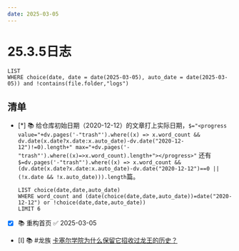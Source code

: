 ```yaml
---
date: 2025-03-05
---
```


# 25.3.5日志

```dataview
LIST
WHERE choice(date, date = date(2025-03-05), auto_date = date(2025-03-05)) and !contains(file.folder,"logs")
```

## 清单

- [*] 📚 给仓库初始日期（2020-12-12）的文章打上实际日期，`$="<progress value="+dv.pages('-"trash"').where((x) => x.word_count && dv.date(x.date?x.date:x.auto_date)-dv.date("2020-12-12")!=0).length+" max="+dv.pages('-"trash"').where((x)=>x.word_count).length+"></progress>"` 还有`$=dv.pages('-"trash"').where((x) => x.word_count && (dv.date(x.date?x.date:x.auto_date)-dv.date("2020-12-12")==0 || (!x.date && !x.auto_date))).length`篇。
    ```dataview
    LIST choice(date,date,auto_date)
    WHERE word_count and (date(choice(date,date,auto_date))=date("2020-12-12") or !choice(date,date,auto_date))
    LIMIT 6
    ```
- [x] 📚 重构首页 ✅ 2025-03-05
- [I] 📚 #龙族 [卡塞尔学院为什么保留它招收过龙王的历史？](../DR/卡塞尔学院为什么保留它招收过龙王的历史？.md)
